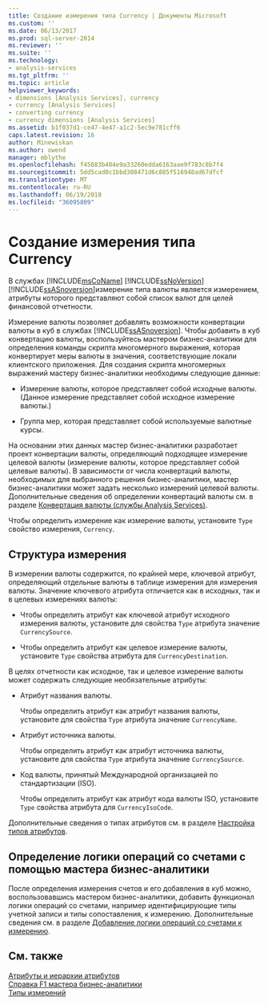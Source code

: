 ```yaml
---
title: Создание измерения типа Currency | Документы Microsoft
ms.custom: ''
ms.date: 06/13/2017
ms.prod: sql-server-2014
ms.reviewer: ''
ms.suite: ''
ms.technology:
- analysis-services
ms.tgt_pltfrm: ''
ms.topic: article
helpviewer_keywords:
- dimensions [Analysis Services], currency
- currency [Analysis Services]
- converting currency
- currency dimensions [Analysis Services]
ms.assetid: b1f037d1-ce47-4e47-a1c2-5ec9e781cff6
caps.latest.revision: 16
author: Minewiskan
ms.author: owend
manager: mblythe
ms.openlocfilehash: f45683b404e9a33260edda6163aae9f783c8b7f4
ms.sourcegitcommit: 5dd5cad0c1bbd308471d6c885f516948ad67dfcf
ms.translationtype: MT
ms.contentlocale: ru-RU
ms.lasthandoff: 06/19/2018
ms.locfileid: "36095809"
---
```

# <a name="create-a-currency-type-dimension"></a>Создание измерения типа Currency
  В службах [!INCLUDE[msCoName](../../includes/msconame-md.md)] [!INCLUDE[ssNoVersion](../../includes/ssnoversion-md.md)] [!INCLUDE[ssASnoversion](../../includes/ssasnoversion-md.md)]измерение типа валюты является измерением, атрибуты которого представляют собой список валют для целей финансовой отчетности.  
  
 Измерение валюты позволяет добавлять возможности конвертации валюты в куб в службах [!INCLUDE[ssASnoversion](../../includes/ssasnoversion-md.md)]. Чтобы добавить в куб конвертацию валюты, воспользуйтесь мастером бизнес-аналитики для определения команды скрипта многомерного выражения, которая конвертирует меры валюты в значения, соответствующие локали клиентского приложения. Для создания скрипта многомерных выражений мастеру бизнес-аналитики необходимы следующие данные:  
  
-   Измерение валюты, которое представляет собой исходные валюты. (Данное измерение представляет собой исходное измерение валюты.)  
  
-   Группа мер, которая представляет собой используемые валютные курсы.  
  
 На основании этих данных мастер бизнес-аналитики разработает проект конвертации валюты, определяющий подходящее измерение целевой валюты (измерение валюты, которое представляет собой целевые валюты). В зависимости от числа конвертаций валюты, необходимых для выбранного решения бизнес-аналитики, мастер бизнес-аналитики может задать несколько измерений целевой валюты. Дополнительные сведения об определении конвертаций валюты см. в разделе [Конвертация валюты (службы Analysis Services)](../currency-conversions-analysis-services.md).  
  
 Чтобы определить измерение как измерение валюты, установите `Type` свойство измерения, `Currency`.  
  
## <a name="dimension-structure"></a>Структура измерения  
 В измерении валюты содержится, по крайней мере, ключевой атрибут, определяющий отдельные валюты в таблице измерения для измерения валюты. Значение ключевого атрибута отличается как в исходных, так и в целевых измерениях валюты:  
  
-   Чтобы определить атрибут как ключевой атрибут исходного измерения валюты, установите для свойства `Type` атрибута значение `CurrencySource`.  
  
-   Чтобы определить атрибут как целевое измерение валюты, установите `Type` свойства атрибута для `CurrencyDestination`.  
  
 В целях отчетности как исходное, так и целевое измерение валюты может содержать следующие необязательные атрибуты:  
  
-   Атрибут названия валюты.  
  
     Чтобы определить атрибут как атрибут названия валюты, установите для свойства `Type` атрибута значение `CurrencyName`.  
  
-   Атрибут источника валюты.  
  
     Чтобы определить атрибут как атрибут источника валюты, установите для свойства `Type` атрибута значение `CurrencySource`.  
  
-   Код валюты, принятый Международной организацией по стандартизации (ISO).  
  
     Чтобы определить атрибут как атрибут кода валюты ISO, установите `Type` свойства атрибута для `CurrencyIsoCode`.  
  
 Дополнительные сведения о типах атрибутов см. в разделе [Настройка типов атрибутов](attribute-properties-configure-attribute-types.md).  
  
## <a name="defining-account-intelligence-with-the-business-intelligence-wizard"></a>Определение логики операций со счетами с помощью мастера бизнес-аналитики  
 После определения измерения счетов и его добавления в куб можно, воспользовавшись мастером бизнес-аналитики, добавить функционал логики операций со счетами, например идентифицирующие типы учетной записи и типы сопоставления, к измерению. Дополнительные сведения см. в разделе [Добавление логики операций со счетами к измерению](bi-wizard-add-account-intelligence-to-a-dimension.md).  
  
## <a name="see-also"></a>См. также  
 [Атрибуты и иерархии атрибутов](../multidimensional-models-olap-logical-dimension-objects/attributes-and-attribute-hierarchies.md)   
 [Справка F1 мастера бизнес-аналитики](../business-intelligence-wizard-f1-help.md)   
 [Типы измерений](../multidimensional-models-olap-logical-dimension-objects/database-dimension-properties-types.md)  
  
  